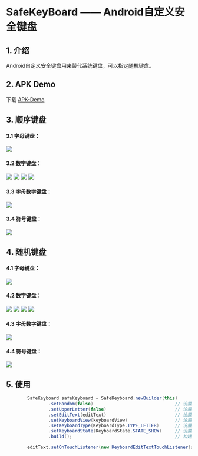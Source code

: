 # SafeKeyBoard —— Android自定义安全键盘

## 1. 介绍 ##
Android自定义安全键盘用来替代系统键盘，可以指定随机键盘。

## 2. APK Demo ##

下载 [APK-Demo](https://github.com/HenleyLee/SafeKeyBoard/raw/master/app/app-release.apk)

## 3. 顺序键盘 ##
#### 3.1 字母键盘： ####
![](/screenshots/keyboard_normal_letter.jpg)
#### 3.2 数字键盘： ####
![](/screenshots/keyboard_normal_number.jpg)
![](/screenshots/keyboard_normal_number_x.jpg)
![](/screenshots/keyboard_normal_number_point.jpg)
![](/screenshots/keyboard_normal_number_abc.jpg)
#### 3.3 字母数字键盘： ####
![](/screenshots/keyboard_normal_letter_number.jpg)
#### 3.4 符号键盘： ####
![](/screenshots/keyboard_normal_symbol.jpg)

## 4. 随机键盘 ##
#### 4.1 字母键盘： ####
![](/screenshots/keyboard_random_letter.jpg)
#### 4.2 数字键盘： ####
![](/screenshots/keyboard_random_number.jpg)
![](/screenshots/keyboard_random_number_x.jpg)
![](/screenshots/keyboard_random_number_point.jpg)
![](/screenshots/keyboard_random_number_abc.jpg)
#### 4.3 字母数字键盘： ####
![](/screenshots/keyboard_random_letter_number.jpg)
#### 4.4 符号键盘： ####
![](/screenshots/keyboard_random_symbol.jpg)

## 5. 使用 ##
```java
        SafeKeyboard safeKeyboard = SafeKeyboard.newBuilder(this)
                .setRandom(false)                               // 设置是否为随机键盘
                .setUpperLetter(false)                          // 设置是否为大写字母(只有默认为字母键盘时才有效)
                .setEditText(editText)                          // 设置EditText
                .setKeyboardView(keyboardView)                  // 设置KeyboardView
                .setKeyboardType(KeyboardType.TYPE_LETTER)      // 设置键盘类型
                .setKeyboardState(KeyboardState.STATE_SHOW)     // 设置键盘状态
                .build();                                       // 构建SafeKeyboard

        editText.setOnTouchListener(new KeyboardEditTextTouchListener(safeKeyboard, KeyboardType.TYPE_LETTER));
```


